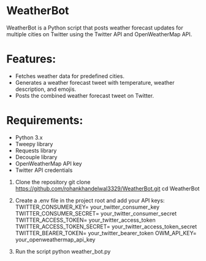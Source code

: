# WeatherBot

WeatherBot is a Python script that posts weather forecast updates for multiple cities on Twitter using the Twitter API and OpenWeatherMap API.

# Features:

- Fetches weather data for predefined cities.
- Generates a weather forecast tweet with temperature, weather description, and emojis.
- Posts the combined weather forecast tweet on Twitter.

# Requirements:

- Python 3.x
- Tweepy library
- Requests library
- Decouple library
- OpenWeatherMap API key
- Twitter API credentials

1. Clone the repository
   git clone https://github.com/rohankhandelwal3329/WeatherBot.git
   cd WeatherBot

2. Create a .env file in the project root and add your API keys:
   TWITTER_CONSUMER_KEY= your_twitter_consumer_key
   TWITTER_CONSUMER_SECRET= your_twitter_consumer_secret
   TWITTER_ACCESS_TOKEN= your_twitter_access_token
   TWITTER_ACCESS_TOKEN_SECRET= your_twitter_access_token_secret
   TWITTER_BEARER_TOKEN= your_twitter_bearer_token
   OWM_API_KEY= your_openweathermap_api_key

3. Run the script
   python weather_bot.py


